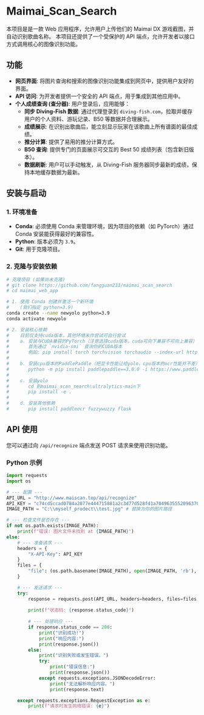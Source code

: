 # Maimai_Scan_Search

本项目是是一款 Web 应用程序，允许用户上传他们的 Maimai DX 游戏截图，并自动识别歌曲名称。
本项目还提供了一个受保护的 API 端点，允许开发者以接口方式调用核心的图像识别功能。

## 功能

*   **网页界面**: 将图片查询和搜索的图像识别功能集成到网页中，提供用户友好的界面。
*   **API 访问**: 为开发者提供一个安全的 API 端点，用于集成到其他应用中。
*   **个人成绩查询 (查分器)**: 用户登录后，应用能够：
    *   **同步 Diving-Fish 数据**: 通过代理登录到 `diving-fish.com`，拉取并缓存用户的个人资料、游玩记录、B50 等数据并合理展示。
    *   **成绩展示**: 在识别出歌曲后，能立刻显示玩家在该歌曲上所有谱面的最佳成绩。
    *   **推分计算**: 提供了易用的推分计算方式。
    *   **B50 查询**: 提供专门的页面展示可交互的 Best 50 成绩列表（包含新旧版本）。
    *   **数据刷新**: 用户可以手动触发，从 Diving-Fish 服务器同步最新的成绩，保持本地缓存数据为最新。

## 安装与启动

### 1. 环境准备
-   **Conda**: 必须使用 Conda 来管理环境，因为项目的依赖（如 PyTorch）通过 Conda 安装能获得最好的兼容性。
-   **Python**: 版本必须为 `3.9`。
-   **Git**: 用于克隆项目。

### 2. 克隆与安装依赖

```bash
# 克隆项目 (如果尚未克隆)
# git clone https://github.com/fangguan233/maimai_scan_search
# cd maimai_web_app

# 1. 使用 Conda 创建并激活一个新环境
#    (我们指定 python=3.9)
conda create --name newyolo python=3.9
conda activate newyolo

# 2. 安装核心依赖
#    目前仅支持cuda版本，其他环境未作尝试可自行尝试
#    a. 安装与CUDA兼容的PyTorch（注意选择cuda版本，cuda可向下兼容不可向上兼容）
#       首先通过 `nvidia-smi` 查询你的CUDA版本
#       例如: pip install torch torchvision torchaudio --index-url https://download.pytorch.org/whl/cu118
#
#    b. 安装cpu版本的PaddlePaddle（把显卡性能让给yolo，cpu版本的ocr性能并不差）
#       python -m pip install paddlepaddle==3.0.0 -i https://www.paddlepaddle.org.cn/packages/stable/cpu/
#
#    c. 安装yolo
#       cd 到maimai_scan_search\ultralytics-main下
#       pip install -e .
#
#    d. 安装其他依赖
#       pip install paddleocr fuzzywuzzy flask
```

## API 使用

您可以通过向 `/api/recognize` 端点发送 POST 请求来使用识别功能。

### Python 示例

```python
import requests
import os

# --- 配置 ---
API_URL = "http://www.maiscan.top/api/recognize"
API_KEY = "c74cd5ccad0784a2077e444715881a2c3d77d528fd1a7049635552096370eb67" # 替换为你的密钥
IMAGE_PATH = "C:\\myself_prodect\\test.jpg" # 替换为你的图片路径

# --- 检查文件是否存在 ---
if not os.path.exists(IMAGE_PATH):
    print(f"错误: 图片文件未找到 at {IMAGE_PATH}")
else:
    # --- 准备请求 ---
    headers = {
        "X-API-Key": API_KEY
    }
    files = {
        "file": (os.path.basename(IMAGE_PATH), open(IMAGE_PATH, 'rb'), 'image/jpeg')
    }

    # --- 发送请求 ---
    try:
        response = requests.post(API_URL, headers=headers, files=files, timeout=60)
        
        print(f"状态码: {response.status_code}")
        
        # --- 处理响应 ---
        if response.status_code == 200:
            print("识别成功!")
            print("响应内容:")
            print(response.json())
        else:
            print("识别失败或发生错误。")
            try:
                print("错误信息:")
                print(response.json())
            except requests.exceptions.JSONDecodeError:
                print("无法解析响应内容。")
                print(response.text)

    except requests.exceptions.RequestException as e:
        print(f"请求时发生网络错误: {e}")